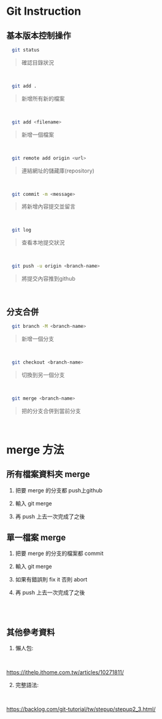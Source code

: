 # Git Instruction


## 基本版本控制操作

```bash
  git status
```

>確認目錄狀況
<br>

```bash
  git add .
```

>新增所有新的檔案
<br>

```bash
  git add <filename>
```

>新增一個檔案
<br>

```bash
  git remote add origin <url> 
```

>連結網址的儲藏庫(repository)
<br>

```bash
  git commit -m <message>
```

>將新增內容提交並留言
<br>

```bash
  git log
```

>查看本地提交狀況
<br>

```bash
  git push -u origin <branch-name>
```

>將提交內容推到github
<br>


## 分支合併

```bash
  git branch -M <branch-name>
```

> 新增一個分支
<br>

```bash
  git checkout <branch-name>
```

> 切換到另一個分支
<br>

```bash
  git merge <branch-name>
```

> 把<branch-name>的分支合併到當前分支
<br>

# merge 方法
## 所有檔案資料夾 merge
  1. 把要 merge 的分支都 push上github
  
  2. 輸入 git merge <branch-name>
  
  3. 再 push 上去一次完成了之後

## 單一檔案 merge
  1. 把要 merge 的分支的檔案都 commit
  
  2. 輸入 git merge <branch-name>
  
  3. 如果有錯誤則 fix it 否則 abort
  
  4. 再 push 上去一次完成了之後

<br>
<br>
  
## 其他參考資料
  
  1. 懶人包:
  <br>
  
  <https://ithelp.ithome.com.tw/articles/10271811/>
  
  2. 完整語法:
  <br>
  
  <https://backlog.com/git-tutorial/tw/stepup/stepup2_3.html/>
